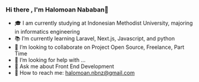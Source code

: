 ### Hi there , I'm Halomoan Nababan👋

- 🎓️ I am currently studying at Indonesian Methodist University, majoring in informatics engineering
- 📚️ I’m currently learning Laravel, Next.js, Javascript, and python
- 👯 I’m looking to collaborate on Project Open Source, Freelance, Part Time
- 🤔 I’m looking for help with ...
- 💬 Ask me about Front End Development
- 📧 How to reach me: halomoan.nbnz@gmail.com



